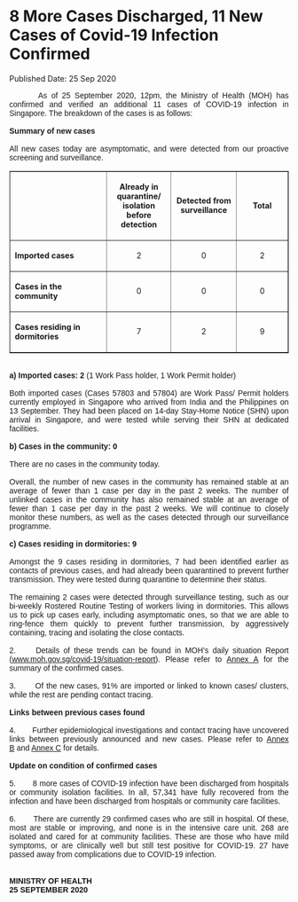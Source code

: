 <html>
    <meta http-equiv="Content-Type" content="text/html; charset=utf-8"/>
    <meta charset="utf-8"/>
    <title>8 More Cases Discharged, 11 New Cases of Covid-19 Infection Confirmed</title>
    <body><h1>8 More Cases Discharged, 11 New Cases of Covid-19 Infection Confirmed</h1>
    <p>Published Date: 25 Sep 2020</p> <p style="text-align: justify;"><span style="font-family: Arial;"><span style="font-size: 14px;">&nbsp; &nbsp; &nbsp; &nbsp;As of 25 September 2020, 12pm, the Ministry of Health (MOH) has confirmed and verified an additional 11 cases of COVID-19 infection in Singapore. The breakdown of the cases is as follows:<br><br><strong>Summary of new cases<br></strong><br>All new cases today are asymptomatic, and were detected from our proactive screening and surveillance.&nbsp;<br></span></span></p><table border="1" cellspacing="0" cellpadding="0"> <tbody><tr> <td width="241" valign="top"> <p><span style="font-size: 14px;"><br></span></p> </td> <td width="120"> <p align="center"><span style="font-size: 14px;"><strong>Already in quarantine/ isolation before detection </strong></span></p> </td> <td width="120"> <p align="center"><span style="font-size: 14px;"><strong>Detected from surveillance </strong></span></p> </td> <td width="120"> <p align="center"><span style="font-size: 14px;"><strong>Total</strong></span></p> </td> </tr> <tr> <td width="241" valign="top"> <p><span style="font-size: 14px;"><strong>Imported cases</strong></span></p> </td> <td width="120"> <p align="center"><span style="font-size: 14px;">2</span></p> </td> <td width="120"> <p align="center"><span style="font-size: 14px;">0</span></p> </td> <td width="120"> <p align="center"><span style="font-size: 14px;">2</span></p> </td> </tr> <tr> <td width="241" valign="top"> <p><span style="font-size: 14px;"><strong>Cases in the community </strong></span></p> </td> <td width="120"> <p align="center"><span style="font-size: 14px;">0</span></p> </td> <td width="120"> <p align="center"><span style="font-size: 14px;">0</span></p> </td> <td width="120"> <p align="center"><span style="font-size: 14px;">0</span></p> </td> </tr> <tr> <td width="241" valign="top"> <p><span style="font-size: 14px;"><strong>Cases residing in dormitories </strong></span></p> </td> <td width="120"> <p align="center"><span style="font-size: 14px;">7</span></p> </td> <td width="120"> <p align="center"><span style="font-size: 14px;">2</span></p> </td> <td width="120"> <p align="center"><span style="font-size: 14px;">9</span></p> </td> </tr> </tbody></table><p style="text-align: justify;"><span style="font-family: Arial;"><span style="font-size: 14px;"><br><strong>a) Imported cases: 2</strong> (1 Work Pass holder, 1 Work Permit holder)<br><br>Both imported cases (Cases 57803 and 57804) are Work Pass/ Permit holders currently employed in Singapore who arrived from India and the Philippines on 13 September. They had been placed on 14-day Stay-Home Notice (SHN) upon arrival in Singapore, and were tested while serving their SHN at dedicated facilities.&nbsp;<br><br><strong>b) Cases in the community: 0<br></strong><br>There are no cases in the community today.&nbsp;<br><br>Overall, the number of new cases in the community has remained stable at an average of fewer than 1 case per day in the past 2 weeks. The number of unlinked cases in the community has also remained stable at an average of fewer than 1 case per day in the past 2 weeks. We will continue to closely monitor these numbers, as well as the cases detected through our surveillance programme.<br><br><strong>c) Cases residing in dormitories: 9<br></strong><br>Amongst the 9 cases residing in dormitories, 7 had been identified earlier as contacts of previous cases, and had already been quarantined to prevent further transmission. They were tested during quarantine to determine their status.&nbsp;&nbsp;<br><br>The remaining 2 cases were detected through surveillance testing, such as our bi-weekly Rostered Routine Testing of workers living in dormitories. This allows us to pick up cases early, including asymptomatic ones, so that we are able to ring-fence them quickly to prevent further transmission, by aggressively containing, tracing and isolating the close contacts.&nbsp;<br><br>2.&nbsp; &nbsp; &nbsp;Details of these trends can be found in MOH’s daily situation Report (<a href="http://www.moh.gov.sg/covid-19/situation-report/" title="" class="" target="">www.moh.gov.sg/covid-19/situation-report</a>). Please refer to <a href="/docs/librariesprovider5/pressroom/press-releases/moh-press-release---annex-a-(25-sep-2020).pdf?sfvrsn=d34c95c7_0" title="Annex A">Annex A</a>&nbsp;for the summary of the confirmed cases.&nbsp;<br><br>3.&nbsp; &nbsp; &nbsp; &nbsp;Of the new cases, 91% are imported or linked to known cases/ clusters, while the rest are pending contact tracing.&nbsp;<br><br><strong>Links between previous cases found<br></strong><br>4.&nbsp; &nbsp; &nbsp; &nbsp;Further epidemiological investigations and contact tracing have uncovered links between previously announced and new cases. Please refer to <a href="/docs/librariesprovider5/pressroom/press-releases/moh-press-release---annex-b-(25-sep-2020).pdf?sfvrsn=b55976e1_0" title="Annex B">Annex B</a>&nbsp;and <a href="/docs/librariesprovider5/pressroom/press-releases/moh-press-release---annex-c-(25-sep-2020).pdf?sfvrsn=71a0996_0" title="Annex C">Annex C</a>&nbsp;for details.&nbsp;<br><br><strong>Update on condition of confirmed cases<br></strong><br>5.&nbsp; &nbsp; &nbsp; &nbsp;8 more cases of COVID-19 infection have been discharged from hospitals or community isolation facilities. In all, 57,341 have fully recovered from the infection and have been discharged from hospitals or community care facilities.&nbsp;<br><br>6.&nbsp; &nbsp; &nbsp; &nbsp;There are currently 29 confirmed cases who are still in hospital. Of these, most are stable or improving, and none is in the intensive care unit. 268 are isolated and cared for at community facilities. These are those who have mild symptoms, or are clinically well but still test positive for COVID-19. 27 have passed away from complications due to COVID-19 infection.&nbsp;<br><br><br><strong>MINISTRY OF HEALTH<br>25 SEPTEMBER 2020</strong><br></span></span></p><div><br></div></body>
</html>